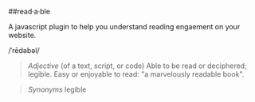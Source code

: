 ##read·a·ble

A javascript plugin to help you understand reading engaement on your website. 

/ˈrēdəbəl/

>*Adjective*
>(of a text, script, or code) Able to be read or deciphered; legible.
>Easy or enjoyable to read: "a marvelously readable book".

>*Synonyms*
>legible